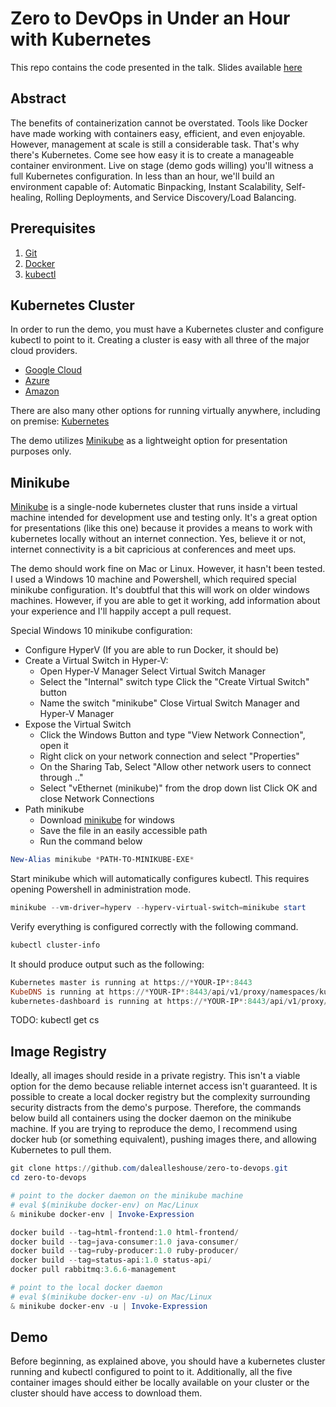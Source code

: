 # Zero to DevOps in Under an Hour with Kubernetes 

This repo contains the code presented in the talk. Slides available
[here](http://slides.com/dalealleshouse/kube)

## Abstract

The benefits of containerization cannot be overstated. Tools like Docker have
made working with containers easy, efficient, and even enjoyable. However,
management at scale is still a considerable task. That's why there's
Kubernetes.  Come see how easy it is to create a manageable container
environment. Live on stage (demo gods willing) you'll witness a full Kubernetes
configuration. In less than an hour, we'll build an environment capable of:
Automatic Binpacking, Instant Scalability, Self-healing, Rolling Deployments,
and Service Discovery/Load Balancing.

## Prerequisites

1) [Git](https://git-scm.com/book/en/v2/Getting-Started-Installing-Git)
1) [Docker](https://www.docker.com/community-edition)
1) [kubectl](https://kubernetes.io/docs/tasks/kubectl/install/)

## Kubernetes Cluster

In order to run the demo, you must have a Kubernetes cluster and configure
kubectl to point to it. Creating a cluster is easy with all three of the major
cloud providers.

- [Google Cloud](https://cloud.google.com/container-engine/docs/quickstart)
- [Azure](https://docs.microsoft.com/en-us/azure/container-service/container-service-kubernetes-walkthrough)
- [Amazon](https://kubernetes.io/docs/getting-started-guides/aws/)

There are also many other options for running virtually anywhere, including on
premise: [Kubernetes](https://kubernetes.io/docs/getting-started-guides/)

The demo utilizes [Minikube](https://github.com/kubernetes/minikube) as a
lightweight option for presentation purposes only.

## Minikube

[Minikube](https://github.com/kubernetes/minikube) is a single-node kubernetes
cluster that runs inside a virtual machine intended for development use and
testing only. It's a great option for presentations (like this one) because it
provides a means to work with kubernetes locally without an internet
connection. Yes, believe it or not, internet connectivity is a bit capricious
at conferences and meet ups.

The demo should work fine on Mac or Linux. However, it hasn't been tested. I
used a Windows 10 machine and Powershell, which required  special minikube
configuration. It's doubtful that this will work on older windows machines.
However, if you are able to get it working, add information about your
experience and I'll happily accept a pull request.

Special Windows 10 minikube configuration:

- Configure HyperV (If you are able to run Docker, it should be)
- Create a Virtual Switch in Hyper-V:
  - Open Hyper-V Manager Select Virtual Switch Manager
  - Select the "Internal" switch type Click the "Create Virtual Switch" button
  - Name the switch "minikube" Close Virtual Switch Manager and Hyper-V Manager
- Expose the Virtual Switch
  - Click the Windows Button and type "View Network Connection", open it
  - Right click on your network connection and select "Properties"
  - On the Sharing Tab, Select "Allow other network users to connect through .."
  - Select "vEthernet (minikube)" from the drop down list Click OK and close Network Connections
- Path minikube
  - Download [minikube](https://storage.googleapis.com/minikube/releases/v0.17.1/minikube-windows-amd64.exe) for windows
  - Save the file in an easily accessible path
  - Run the command below

``` powershell
New-Alias minikube *PATH-TO-MINIKUBE-EXE* 
```

Start minikube which will automatically configures kubectl. This requires
opening Powershell in administration mode.

``` powershell
minikube --vm-driver=hyperv --hyperv-virtual-switch=minikube start 
```

Verify everything is configured correctly with the following command.

``` powershell 
kubectl cluster-info 
```

It should produce output such as the following:

``` powershell
Kubernetes master is running at https://*YOUR-IP*:8443
KubeDNS is running at https://*YOUR-IP*:8443/api/v1/proxy/namespaces/kube-system/services/kube-dns
kubernetes-dashboard is running at https://*YOUR-IP*:8443/api/v1/proxy/namespaces/kube-system/services/kubernetes-dashboard
```

TODO: kubectl get cs

## Image Registry

Ideally, all images should reside in a private registry. This isn't a viable
option for the demo because reliable internet access isn't guaranteed. It is
possible to create a local docker registry but the complexity surrounding
security distracts from the demo's purpose. Therefore, the commands below build
all containers using the docker daemon on the minikube machine. If you are
trying to reproduce the demo, I recommend using docker hub (or something
equivalent), pushing images there, and allowing Kubernetes to pull them.

``` powershell
git clone https://github.com/dalealleshouse/zero-to-devops.git
cd zero-to-devops

# point to the docker daemon on the minikube machine 
# eval $(minikube docker-env) on Mac/Linux 
& minikube docker-env | Invoke-Expression

docker build --tag=html-frontend:1.0 html-frontend/
docker build --tag=java-consumer:1.0 java-consumer/ 
docker build --tag=ruby-producer:1.0 ruby-producer/
docker build --tag=status-api:1.0 status-api/
docker pull rabbitmq:3.6.6-management

# point to the local docker daemon
# eval $(minikube docker-env -u) on Mac/Linux 
& minikube docker-env -u | Invoke-Expression
```

## Demo

Before beginning, as explained above, you should have a kubernetes cluster
running and kubectl configured to point to it. Additionally, all the five
container images should either be locally available on your cluster or the
cluster should have access to download them.
